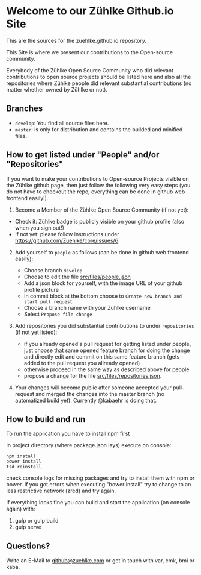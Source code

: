 
# Welcome to our Zühlke Github.io Site

This are the sources for the zuehlke.github.io repository.

This Site is where we present our contributions to the Open-source community.

Everybody of the Zühlke Open Source Community who did relevant contributions to open source projects should be listed here and also all the repositories where Zühlke people did relevant substantial contributions (no matter whether owned by Zühlke or not).

## Branches

* `develop`: You find all source files here.
* `master`: is only for distribution and contains the builded and minified files.

## How to get listed under "People" and/or "Repositories"

If you want to make your contributions to Open-source Projects visible on the Zühlke github page, then just follow the following very easy steps (you do not have to checkout the repo, everything can be done in github web frontend easily!).

1. Become a Member of the Zühlke Open Source Community (if not yet):
  * Check it: Zühlke badge is publicly visible on your github profile (also when you sign out!)
  * If not yet: please follow instructions under https://github.com/Zuehlke/core/issues/6

2. Add yourself to `people` as follows (can be done in github web frontend easily):
    * Choose branch `develop`
    * Choose to edit the file [src/files/people.json](src/files/people.json) 
    * Add a json block for yourself, with the image URL of your github profile picture
    * In commit block at the bottom choose to `Create new branch and start pull request`
    * Choose a branch name with your Zühlke username
    * Select `Propose file change`
    
3. Add repositories you did substantial contributions to under `repositories` (if not yet listed):    
    * if you already opened a pull request for getting listed under people, just choose that same opened feature branch for doing the change and directly edit and commit on this same feature branch (gets added to the pull request you allready opened)
    * otherwise proceed in the same way as described above for people
    * propose a change for the file [src/files/repositories.json](src/files/repositories.json).

4. Your changes will become public after someone accepted your pull-request and merged the changes into the master branch (no automatized build yet). Currently @kabaehr is doing that.

## How to build and run

To run the application you have to install npm first

In project directory (where package.json lays) execute on console: 

```
npm install
bower install
tsd reinstall
```

check console logs for missing packages and try to install them with npm or bower.
If you got errors when executing "bower install" try to change to an less restrictive network (zred)
and try again.

If everything looks fine you can build and start the application (on console again) with:

1. gulp or gulp build
2. gulp serve

## Questions?

Write an E-Mail to github@zuehlke.com or get in touch with var, cmk, bmi or kaba.
